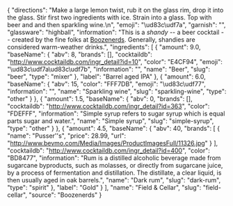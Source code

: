 {
    "directions": "Make a large lemon twist, rub it on the glass rim, drop it into the glass. Stir first two ingredients with ice. Strain into a glass. Top with beer and and then sparkling wine.\n",
    "emoji": "\ud83c\udf7a",
    "garnish": "",
    "glassware": "highball",
    "information": "This is a *shandy* -- a beer cocktail -- created by the fine folks at [Boozenerds](http://boozenerds.com/2014/10/26/shandies/).  Generally, shandies are considered warm-weather drinks.",
    "ingredients": [
        {
            "amount": 9.0,
            "baseName": {
                "abv": 8,
                "brands": [],
                "cocktaildb": "http://www.cocktaildb.com/ingr_detail?id=10",
                "color": "E4CF94",
                "emoji": "\ud83c\udf7a\ud83c\udf7b",
                "information": "",
                "name": "Beer",
                "slug": "beer",
                "type": "mixer"
            },
            "label": "Barrel aged IPA"
        },
        {
            "amount": 6.0,
            "baseName": {
                "abv": 15,
                "color": "FFF7DB",
                "emoji": "\ud83c\udf77",
                "information": "",
                "name": "Sparkling wine",
                "slug": "sparkling-wine",
                "type": "other"
            }
        },
        {
            "amount": 1.5,
            "baseName": {
                "abv": 0,
                "brands": [],
                "cocktaildb": "http://www.cocktaildb.com/ingr_detail?id=363",
                "color": "FDEFFF",
                "information": "Simple syrup refers to sugar syrup which is equal parts sugar and water.",
                "name": "Simple syrup",
                "slug": "simple-syrup",
                "type": "other"
            }
        },
        {
            "amount": 4.5,
            "baseName": {
                "abv": 40,
                "brands": [
                    {
                        "name": "Pusser''s",
                        "price": 28.99,
                        "url": "http://www.bevmo.com/Media/Images/ProductImagesFull/11326.jpg"
                    }
                ],
                "cocktaildb": "http://www.cocktaildb.com/ingr_detail?id=400",
                "color": "BD8477",
                "information": "Rum is a distilled alcoholic beverage made from sugarcane byproducts, such as molasses, or directly from sugarcane juice, by a process of fermentation and distillation. The distillate, a clear liquid, is then usually aged in oak barrels.",
                "name": "Dark rum",
                "slug": "dark-rum",
                "type": "spirit"
            },
            "label": "Gold"
        }
    ],
    "name": "Field & Cellar",
    "slug": "field-cellar",
    "source": "Boozenerds"
}